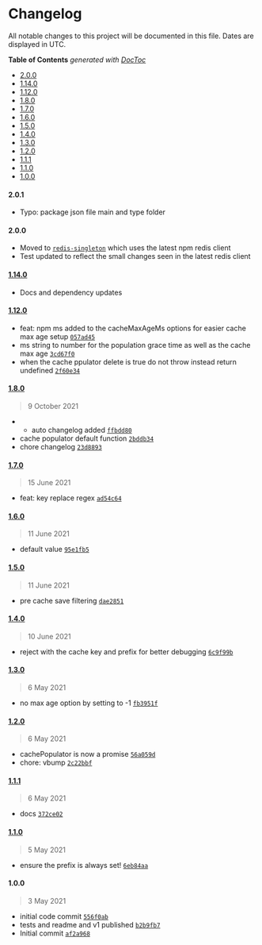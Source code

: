# Changelog

All notable changes to this project will be documented in this file. Dates are displayed in UTC.

<!-- START doctoc generated TOC please keep comment here to allow auto update -->
<!-- DON'T EDIT THIS SECTION, INSTEAD RE-RUN doctoc TO UPDATE -->
**Table of Contents**  *generated with [DocToc](https://github.com/thlorenz/doctoc)*

- [2.0.0](#200)
- [1.14.0](#1140)
- [1.12.0](#1120)
- [1.8.0](#180)
- [1.7.0](#170)
- [1.6.0](#160)
- [1.5.0](#150)
- [1.4.0](#140)
- [1.3.0](#130)
- [1.2.0](#120)
- [1.1.1](#111)
- [1.1.0](#110)
- [1.0.0](#100)

<!-- END doctoc generated TOC please keep comment here to allow auto update -->

#### 2.0.1
- Typo: package json file main and type folder

#### 2.0.0
- Moved to [`redis-singleton`](https://www.npmjs.com/package/redis-singleton) which uses the latest npm redis client
- Test updated to reflect the small changes seen in the latest redis client

#### [1.14.0](https://github.com/johndcarmichael/distributed-systems-cache/compare/1.12.0...1.14.0)
- Docs and dependency updates

#### [1.12.0](https://github.com/johndcarmichael/distributed-systems-cache/compare/1.8.0...1.12.0)

- feat: npm ms added to the cacheMaxAgeMs options for easier cache max age setup [`057ad45`](https://github.com/johndcarmichael/distributed-systems-cache/commit/057ad455f0a73d7e173677670a7856d55dd57a8c)
- ms string to number for the population grace time as well as the cache max age [`3cd67f0`](https://github.com/johndcarmichael/distributed-systems-cache/commit/3cd67f0dda6af8eba5b315647bee3c393e26c8e2)
- when the cache ppulator delete is true do not throw instead return undefined [`2f60e34`](https://github.com/johndcarmichael/distributed-systems-cache/commit/2f60e34d280a20a5279c364cbb2c5d4ed4b3b63d)

#### [1.8.0](https://github.com/johndcarmichael/distributed-systems-cache/compare/1.7.0...1.8.0)

> 9 October 2021

- - auto changelog added [`ffbdd80`](https://github.com/johndcarmichael/distributed-systems-cache/commit/ffbdd801b9a88ba3413e12d548fc3b3a145b6350)
- cache populator default function [`2bddb34`](https://github.com/johndcarmichael/distributed-systems-cache/commit/2bddb345516e35a23dbe30118e4a7f6f6bdc2d30)
- chore changelog [`23d8893`](https://github.com/johndcarmichael/distributed-systems-cache/commit/23d889306f6a9f93740d3306e0f92ca0d0faa16b)

#### [1.7.0](https://github.com/johndcarmichael/distributed-systems-cache/compare/1.6.0...1.7.0)

> 15 June 2021

- feat: key replace regex [`ad54c64`](https://github.com/johndcarmichael/distributed-systems-cache/commit/ad54c64dbc6336b2681673c60a1de5028b6060b5)

#### [1.6.0](https://github.com/johndcarmichael/distributed-systems-cache/compare/1.5.0...1.6.0)

> 11 June 2021

- default value [`95e1fb5`](https://github.com/johndcarmichael/distributed-systems-cache/commit/95e1fb5c525d71769c7e03cf7f5ac107db6ee253)

#### [1.5.0](https://github.com/johndcarmichael/distributed-systems-cache/compare/1.4.0...1.5.0)

> 11 June 2021

- pre cache save filtering [`dae2851`](https://github.com/johndcarmichael/distributed-systems-cache/commit/dae2851c22d8082f12fc6dd5d98de91eb7bd75c4)

#### [1.4.0](https://github.com/johndcarmichael/distributed-systems-cache/compare/1.3.0...1.4.0)

> 10 June 2021

- reject with the cache key and prefix for better debugging [`6c9f99b`](https://github.com/johndcarmichael/distributed-systems-cache/commit/6c9f99bf31a9382967fde5c75b9e56fa44e82553)

#### [1.3.0](https://github.com/johndcarmichael/distributed-systems-cache/compare/1.2.0...1.3.0)

> 6 May 2021

- no max age option by setting to -1  [`fb3951f`](https://github.com/johndcarmichael/distributed-systems-cache/commit/fb3951f3ea2aca653d15769ce54f078ab57f5b84)

#### [1.2.0](https://github.com/johndcarmichael/distributed-systems-cache/compare/1.1.1...1.2.0)

> 6 May 2021

- cachePopulator is now a promise [`56a059d`](https://github.com/johndcarmichael/distributed-systems-cache/commit/56a059d2669840bfb3fa4fc5ffba1d398abaa053)
- chore: vbump [`2c22bbf`](https://github.com/johndcarmichael/distributed-systems-cache/commit/2c22bbf5562b859902c29cfba7ee1d6820e240f3)

#### [1.1.1](https://github.com/johndcarmichael/distributed-systems-cache/compare/1.1.0...1.1.1)

> 6 May 2021

- docs [`372ce02`](https://github.com/johndcarmichael/distributed-systems-cache/commit/372ce02d2f0b1446c66b13ddc031098e43f18499)

#### [1.1.0](https://github.com/johndcarmichael/distributed-systems-cache/compare/1.0.0...1.1.0)

> 5 May 2021

- ensure the prefix is always set! [`6eb84aa`](https://github.com/johndcarmichael/distributed-systems-cache/commit/6eb84aa1124ba7fef8cdbcb6a9c8bd1b1fe5f346)

#### 1.0.0

> 3 May 2021

- initial code commit [`556f0ab`](https://github.com/johndcarmichael/distributed-systems-cache/commit/556f0abd44ca46c47871afab27c9c99e292bff19)
- tests and readme and v1 published [`b2b9fb7`](https://github.com/johndcarmichael/distributed-systems-cache/commit/b2b9fb725067fe345873ff62184d7b65d91193df)
- Initial commit [`af2a968`](https://github.com/johndcarmichael/distributed-systems-cache/commit/af2a96850f94d2614a4f1f74149dd75890d183bd)
